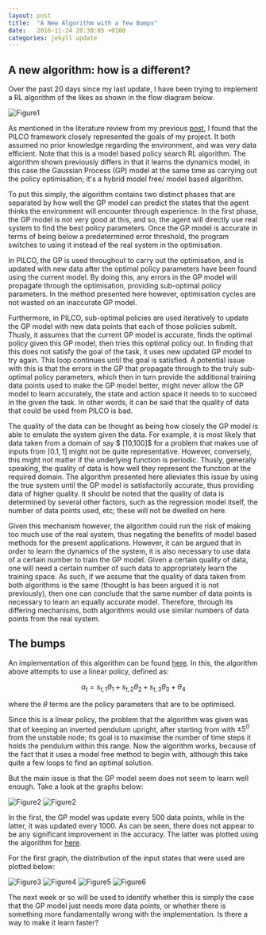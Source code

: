 ```yaml
---
layout: post
title:  "A New Algorithm with a few Bumps"
date:   2016-11-24 20:30:05 +0100
categories: jekyll update
---
```


A new algorithm: how is a different?
-----------------------------------
Over the past 20 days since my last update, I have been trying to implement a RL algorithm of the likes as shown in the flow diagram below.

![Figure1]({{site_url}}/pictures/Learning_5/flowDiagram_l5.svg)

As mentioned in the literature review from my previous [post](https://gympy.github.io/jekyll/update/2016/11/03/Literature-review.html), I found that the PILCO framework closely represented the goals of my project. It both assumed no prior knowledge regarding the environment, and was very data efficient. Note that this is a model based policy search RL algorithm. The algorithm shown previously differs in that it learns the dynamics model, in this case the Gaussian Process (GP) model at the same time as carrying out the policy optimisation; it's a hybrid model free/ model based algorithm.

To put this simply, the algorithm contains two distinct phases that are separated by how well the GP model can predict the states that the agent thinks the environment will encounter through experience. In the first phase, the GP model is not very good at this, and so, the agent will directly use real system to find the best policy parameters. Once the GP model is accurate in terms of being below a predetermined error threshold, the program switches to using it instead of the real system in the optimisation.

In PILCO, the GP is used throughout to carry out the optimisation, and is updated with new data after the optimal policy parameters have been found using the current model. By doing this, any errors in the GP model will propagate through the optimisation, providing sub-optimal policy parameters. In the method presented here however, optimisation cycles are not wasted on an inaccurate GP model.

Furthermore, in PILCO, sub-optimal policies are used iteratively to update the GP model with new data points that each of those policies submit. Thusly, it assumes that the current GP model is accurate, finds the optimal policy given this GP model, then tries this optimal policy out. In finding that this does not satisfy the goal of the task, it uses new updated GP model to try again. This loop continues until the goal is satisfied. A potential issue with this is that the errors in the GP that propagate through to the truly sub-optimal policy parameters, which then in turn provide the additional training data points used to make the GP model better, might never allow the GP model to learn accurately, the state and action space it needs to to succeed in the given the task. In other words, it can be said that the quality of data that could be used from PILCO is bad.

The quality of the data can be thought as being how closely the GP model is able to emulate the system given the data. For example, it is most likely that data taken from a domain of say $ [10,100]$ for a problem that makes use of inputs from $[0.1,1]$ might not be quite representative. However, conversely, this might not matter if the underlying function is periodic. Thusly, generally speaking, the quality of data is how well they represent the function at the required domain. The algorithm presented here alleviates this issue by using the true system until the GP model is satisfactorily accurate, thus providing data of higher quality. It should be noted that the quality of data is determined by several other factors, such as the regression model itself, the number of data points used, etc; these will not be dwelled on here.  

Given this mechanism however, the algorithm could run the risk of making too much use of the real system, thus negating the benefits of model based methods for the present applications. However, it can be argued that in order to learn the dynamics of the system, it is also necessary to use data of a certain number to train the GP model. Given a certain quality of data, one will need a certain number of such data to appropriately learn the training space. As such, if we assume that the quality of data taken from both algorithms is the same (thought is has been argued it is not previously), then one can conclude that the same number of data points is necessary to learn an equally accurate model. Therefore, through its differing mechanisms, both algorithms would use similar numbers of data points from the real system.

The bumps
-----------------------------------

An implementation of this algorithm can be found [here](https://github.com/janithPet/FYP/blob/master/Code/Semester1/gympy_1/Learning_5.ipynb). In this, the algorithm above attempts to use a linear policy, defined as:

$$ a_t = s_{t,1}\theta_1 + s_{t,2}\theta_2  +  s_{t,3}\theta_3 + \theta_4 $$

where the $\theta$ terms are the policy parameters that are to be optimised.

Since this is a linear policy, the problem that the algorithm was given was that of keeping an inverted pendulum upright, after starting from with $\pm 5^0$ from the unstable node; its goal is to maximise the number of time steps it holds the pendulum within this range. Now the algorithm works, because of the fact that it uses a model free method to begin with, although this take quite a few loops to find an optimal solution.

But the main issue is that the GP model seem does not seem to learn well enough. Take a look at the graphs below:

![Figure2]({{site_url}}/pictures/Learning_5/4874-datapoints.svg)
![Figure2]({{site_url}}/pictures/Learning_5/7148_datapoints.svg)

In the first, the GP model was update every 500 data points, while in the latter, it was updated every 1000. As can be seen, there does not appear to be any significant improvement in the accuracy. The latter was plotted using the algorithm for [here](https://github.com/janithPet/FYP/blob/master/Code/Semester1/gympy_1/GP_convergence.ipynb).

For the first graph, the distribution of the input states that were used are plotted below:

![Figure3]({{site_url}}/pictures/Learning_5/actions-Hist-1.svg)
![Figure4]({{site_url}}/pictures/Learning_5/Cos-Hist-1.svg)
![Figure5]({{site_url}}/pictures/Learning_5/Sin-Hist-1.svg)
![Figure6]({{site_url}}/pictures/Learning_5/Vel-Hist-1.svg)

The next week or so will be used to identify whether this is simply the case that the GP model just needs more data points, or whether there is something more fundamentally wrong with the implementation. Is there a way to make it learn faster?
